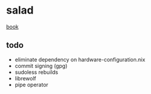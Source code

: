 # salad

[book](https://salad.newty.dev/)

## todo

- eliminate dependency on hardware-configuration.nix
- commit signing (gpg)
- sudoless rebuilds
- librewolf
- pipe operator